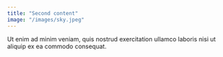 ```yaml
---
title: "Second content"
image: "/images/sky.jpeg"
---
```

Ut enim ad minim veniam, quis nostrud exercitation ullamco laboris nisi ut aliquip ex ea commodo consequat.